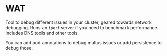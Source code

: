 # WAT

Tool to debug different issues in your cluster, geared towards network debugging. Runs an `iperf` server if you need 
to benchmark performance. Includes DNS tools and other tools.

You can add pod annotations to debug multus issues or add persistence to debug those.